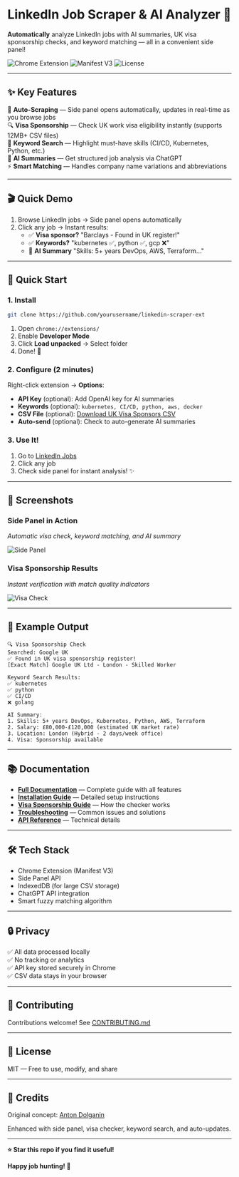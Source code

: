 # LinkedIn Job Scraper & AI Analyzer 🚀

**Automatically** analyze LinkedIn jobs with AI summaries, UK visa sponsorship checks, and keyword matching — all in a convenient side panel!

![Chrome Extension](https://img.shields.io/badge/Chrome-Extension-blue?logo=google-chrome)
![Manifest V3](https://img.shields.io/badge/Manifest-V3-green)
![License](https://img.shields.io/badge/License-MIT-yellow)

---

## ✨ Key Features

🎯 **Auto-Scraping** — Side panel opens automatically, updates in real-time as you browse jobs  
🔍 **Visa Sponsorship** — Check UK work visa eligibility instantly (supports 12MB+ CSV files)  
🎯 **Keyword Search** — Highlight must-have skills (CI/CD, Kubernetes, Python, etc.)  
🤖 **AI Summaries** — Get structured job analysis via ChatGPT  
⚡ **Smart Matching** — Handles company name variations and abbreviations  

---

## 🎬 Quick Demo

1. Browse LinkedIn jobs → Side panel opens automatically
2. Click any job → Instant results:
   - ✅ **Visa sponsor?** "Barclays - Found in UK register!"
   - ✅ **Keywords?** "kubernetes ✅, python ✅, gcp ❌"
   - 🤖 **AI Summary** "Skills: 5+ years DevOps, AWS, Terraform..."

---

## 🚀 Quick Start

### 1. Install

```bash
git clone https://github.com/yourusername/linkedin-scraper-ext
```

1. Open `chrome://extensions/`
2. Enable **Developer Mode**
3. Click **Load unpacked** → Select folder
4. Done! 🎉

### 2. Configure (2 minutes)

Right-click extension → **Options**:

- **API Key** (optional): Add OpenAI key for AI summaries
- **Keywords** (optional): `kubernetes, CI/CD, python, aws, docker`
- **CSV File** (optional): [Download UK Visa Sponsors CSV](https://www.gov.uk/government/publications/register-of-licensed-sponsors-workers)
- **Auto-send** (optional): Check to auto-generate AI summaries

### 3. Use It!

1. Go to [LinkedIn Jobs](https://www.linkedin.com/jobs/)
2. Click any job
3. Check side panel for instant analysis! ✨

---

## 📸 Screenshots

### Side Panel in Action
*Automatic visa check, keyword matching, and AI summary*

![Side Panel](readme/sidepanel-example.jpg)

### Visa Sponsorship Results
*Instant verification with match quality indicators*

![Visa Check](readme/visa-check-example.jpg)

---

## 🎯 Example Output

```
🔍 Visa Sponsorship Check
Searched: Google UK
✅ Found in UK visa sponsorship register!
[Exact Match] Google UK Ltd - London - Skilled Worker

Keyword Search Results:
✅ kubernetes
✅ python
✅ CI/CD
❌ golang

AI Summary:
1. Skills: 5+ years DevOps, Kubernetes, Python, AWS, Terraform
2. Salary: £80,000-£120,000 (estimated UK market rate)
3. Location: London (Hybrid - 2 days/week office)
4. Visa: Sponsorship available
```

---

## 📚 Documentation

- **[Full Documentation](docs/README.md)** — Complete guide with all features
- **[Installation Guide](docs/installation.md)** — Detailed setup instructions
- **[Visa Sponsorship Guide](docs/visa-sponsorship.md)** — How the checker works
- **[Troubleshooting](docs/troubleshooting.md)** — Common issues and solutions
- **[API Reference](docs/api-reference.md)** — Technical details

---

## 🛠️ Tech Stack

- Chrome Extension (Manifest V3)
- Side Panel API
- IndexedDB (for large CSV storage)
- ChatGPT API integration
- Smart fuzzy matching algorithm

---

## 🔒 Privacy

✅ All data processed locally  
✅ No tracking or analytics  
✅ API key stored securely in Chrome  
✅ CSV data stays in your browser  

---

## 🤝 Contributing

Contributions welcome! See [CONTRIBUTING.md](docs/CONTRIBUTING.md)

---

## 📝 License

MIT — Free to use, modify, and share

---

## 🙏 Credits

Original concept: [Anton Dolganin](https://www.linkedin.com/in/antonds/)

Enhanced with side panel, visa checker, keyword search, and auto-updates.

---

**⭐ Star this repo if you find it useful!**

**Happy job hunting! 🎯**

